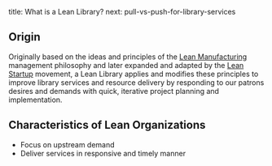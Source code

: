 title: What is a Lean Library?
next: pull-vs-push-for-library-services

## Origin
Originally based on the ideas and principles of the [Lean Manufacturing]() management
philosophy and later expanded and adapted by the [Lean Startup]() movement, a
Lean Library applies and modifies these principles to improve library services
and resource delivery by responding to our patrons desires and demands with 
quick, iterative project planning and implementation.

## Characteristics of Lean Organizations
*  Focus on upstream demand
*  Deliver services in responsive and timely manner 

